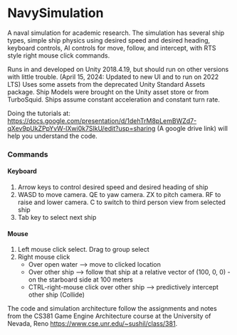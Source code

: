 # NavySimulation
A naval simulation for academic research. The simulation has several ship types, simple ship physics using desired speed and desired heading, keyboard controls, AI controls for move, follow, and intercept, with RTS style right mouse click commands.

Runs in and developed on Unity 2018.4.19, but should run on other versions with little trouble. (April 15, 2024: Updated to new UI and to run on 2022 LTS)
Uses some assets from the deprecated Unity Standard Assets package. Ship Models were brought on the Unity asset store or from TurboSquid.
Ships assume constant acceleration and constant turn rate.

Doing the tutorials at: https://docs.google.com/presentation/d/1dehTrM8pLemBWZd7-qXev9pUkZPpYvW-lXwi0k7SlkU/edit?usp=sharing (A google drive link) will help you understand the code.

### Commands
#### Keyboard
1.  Arrow keys to control desired speed and desired heading of ship
2.  WASD to move camera. QE to yaw camera. ZX to pitch camera. RF to raise and lower camera. C to switch to third person view from selected ship
3.  Tab key to select next ship

#### Mouse
1. Left mouse click select. Drag to group select
2. Right mouse click
    - Over open water --> move to clicked location
    - Over other ship --> follow that ship at a relative vector of (100, 0, 0) -  on the starboard side at 100 meters
    - CTRL-right-mouse click over other ship --> predictively intercept other ship (Collide)

The code and simulation architecture follow the assignments and notes from the CS381 Game Engine Architecture course at the University of Nevada, Reno
https://www.cse.unr.edu/~sushil/class/381.
